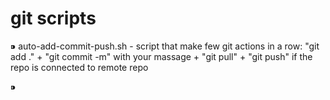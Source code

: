# git scripts

⁍ auto-add-commit-push.sh - script that make few git actions in a row: "git add ." + "git commit -m" with your massage + "git pull" + "git push" if the repo is connected to remote repo

⁍ 

